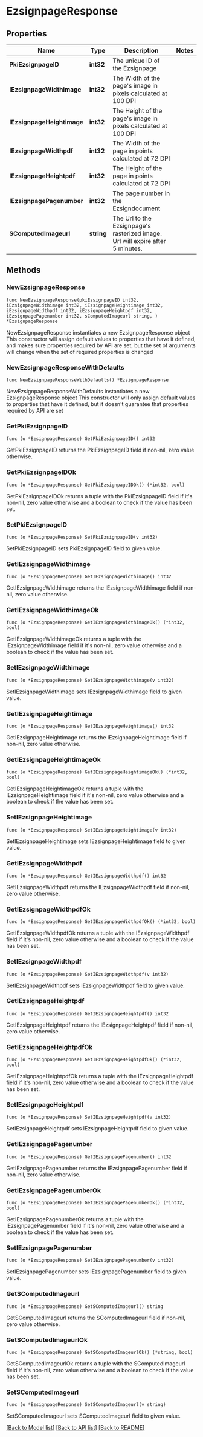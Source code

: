 # EzsignpageResponse

## Properties

Name | Type | Description | Notes
------------ | ------------- | ------------- | -------------
**PkiEzsignpageID** | **int32** | The unique ID of the Ezsignpage | 
**IEzsignpageWidthimage** | **int32** | The Width of the page&#39;s image in pixels calculated at 100 DPI | 
**IEzsignpageHeightimage** | **int32** | The Height of the page&#39;s image in pixels calculated at 100 DPI | 
**IEzsignpageWidthpdf** | **int32** | The Width of the page in points calculated at 72 DPI | 
**IEzsignpageHeightpdf** | **int32** | The Height of the page in points calculated at 72 DPI | 
**IEzsignpagePagenumber** | **int32** | The page number in the Ezsigndocument | 
**SComputedImageurl** | **string** | The Url to the Ezsignpage&#39;s rasterized image.  Url will expire after 5 minutes. | 

## Methods

### NewEzsignpageResponse

`func NewEzsignpageResponse(pkiEzsignpageID int32, iEzsignpageWidthimage int32, iEzsignpageHeightimage int32, iEzsignpageWidthpdf int32, iEzsignpageHeightpdf int32, iEzsignpagePagenumber int32, sComputedImageurl string, ) *EzsignpageResponse`

NewEzsignpageResponse instantiates a new EzsignpageResponse object
This constructor will assign default values to properties that have it defined,
and makes sure properties required by API are set, but the set of arguments
will change when the set of required properties is changed

### NewEzsignpageResponseWithDefaults

`func NewEzsignpageResponseWithDefaults() *EzsignpageResponse`

NewEzsignpageResponseWithDefaults instantiates a new EzsignpageResponse object
This constructor will only assign default values to properties that have it defined,
but it doesn't guarantee that properties required by API are set

### GetPkiEzsignpageID

`func (o *EzsignpageResponse) GetPkiEzsignpageID() int32`

GetPkiEzsignpageID returns the PkiEzsignpageID field if non-nil, zero value otherwise.

### GetPkiEzsignpageIDOk

`func (o *EzsignpageResponse) GetPkiEzsignpageIDOk() (*int32, bool)`

GetPkiEzsignpageIDOk returns a tuple with the PkiEzsignpageID field if it's non-nil, zero value otherwise
and a boolean to check if the value has been set.

### SetPkiEzsignpageID

`func (o *EzsignpageResponse) SetPkiEzsignpageID(v int32)`

SetPkiEzsignpageID sets PkiEzsignpageID field to given value.


### GetIEzsignpageWidthimage

`func (o *EzsignpageResponse) GetIEzsignpageWidthimage() int32`

GetIEzsignpageWidthimage returns the IEzsignpageWidthimage field if non-nil, zero value otherwise.

### GetIEzsignpageWidthimageOk

`func (o *EzsignpageResponse) GetIEzsignpageWidthimageOk() (*int32, bool)`

GetIEzsignpageWidthimageOk returns a tuple with the IEzsignpageWidthimage field if it's non-nil, zero value otherwise
and a boolean to check if the value has been set.

### SetIEzsignpageWidthimage

`func (o *EzsignpageResponse) SetIEzsignpageWidthimage(v int32)`

SetIEzsignpageWidthimage sets IEzsignpageWidthimage field to given value.


### GetIEzsignpageHeightimage

`func (o *EzsignpageResponse) GetIEzsignpageHeightimage() int32`

GetIEzsignpageHeightimage returns the IEzsignpageHeightimage field if non-nil, zero value otherwise.

### GetIEzsignpageHeightimageOk

`func (o *EzsignpageResponse) GetIEzsignpageHeightimageOk() (*int32, bool)`

GetIEzsignpageHeightimageOk returns a tuple with the IEzsignpageHeightimage field if it's non-nil, zero value otherwise
and a boolean to check if the value has been set.

### SetIEzsignpageHeightimage

`func (o *EzsignpageResponse) SetIEzsignpageHeightimage(v int32)`

SetIEzsignpageHeightimage sets IEzsignpageHeightimage field to given value.


### GetIEzsignpageWidthpdf

`func (o *EzsignpageResponse) GetIEzsignpageWidthpdf() int32`

GetIEzsignpageWidthpdf returns the IEzsignpageWidthpdf field if non-nil, zero value otherwise.

### GetIEzsignpageWidthpdfOk

`func (o *EzsignpageResponse) GetIEzsignpageWidthpdfOk() (*int32, bool)`

GetIEzsignpageWidthpdfOk returns a tuple with the IEzsignpageWidthpdf field if it's non-nil, zero value otherwise
and a boolean to check if the value has been set.

### SetIEzsignpageWidthpdf

`func (o *EzsignpageResponse) SetIEzsignpageWidthpdf(v int32)`

SetIEzsignpageWidthpdf sets IEzsignpageWidthpdf field to given value.


### GetIEzsignpageHeightpdf

`func (o *EzsignpageResponse) GetIEzsignpageHeightpdf() int32`

GetIEzsignpageHeightpdf returns the IEzsignpageHeightpdf field if non-nil, zero value otherwise.

### GetIEzsignpageHeightpdfOk

`func (o *EzsignpageResponse) GetIEzsignpageHeightpdfOk() (*int32, bool)`

GetIEzsignpageHeightpdfOk returns a tuple with the IEzsignpageHeightpdf field if it's non-nil, zero value otherwise
and a boolean to check if the value has been set.

### SetIEzsignpageHeightpdf

`func (o *EzsignpageResponse) SetIEzsignpageHeightpdf(v int32)`

SetIEzsignpageHeightpdf sets IEzsignpageHeightpdf field to given value.


### GetIEzsignpagePagenumber

`func (o *EzsignpageResponse) GetIEzsignpagePagenumber() int32`

GetIEzsignpagePagenumber returns the IEzsignpagePagenumber field if non-nil, zero value otherwise.

### GetIEzsignpagePagenumberOk

`func (o *EzsignpageResponse) GetIEzsignpagePagenumberOk() (*int32, bool)`

GetIEzsignpagePagenumberOk returns a tuple with the IEzsignpagePagenumber field if it's non-nil, zero value otherwise
and a boolean to check if the value has been set.

### SetIEzsignpagePagenumber

`func (o *EzsignpageResponse) SetIEzsignpagePagenumber(v int32)`

SetIEzsignpagePagenumber sets IEzsignpagePagenumber field to given value.


### GetSComputedImageurl

`func (o *EzsignpageResponse) GetSComputedImageurl() string`

GetSComputedImageurl returns the SComputedImageurl field if non-nil, zero value otherwise.

### GetSComputedImageurlOk

`func (o *EzsignpageResponse) GetSComputedImageurlOk() (*string, bool)`

GetSComputedImageurlOk returns a tuple with the SComputedImageurl field if it's non-nil, zero value otherwise
and a boolean to check if the value has been set.

### SetSComputedImageurl

`func (o *EzsignpageResponse) SetSComputedImageurl(v string)`

SetSComputedImageurl sets SComputedImageurl field to given value.



[[Back to Model list]](../README.md#documentation-for-models) [[Back to API list]](../README.md#documentation-for-api-endpoints) [[Back to README]](../README.md)


